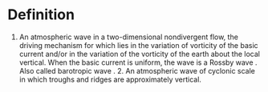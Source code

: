 # Definition

1.  An atmospheric wave in a two-dimensional nondivergent flow, the
    driving mechanism for which lies in the variation of vorticity of
    the basic current and/or in the variation of the vorticity of the
    earth about the local vertical. When the basic current is uniform,
    the wave is a Rossby wave . Also called barotropic wave . 2. An
    atmospheric wave of cyclonic scale in which troughs and ridges are
    approximately vertical.
